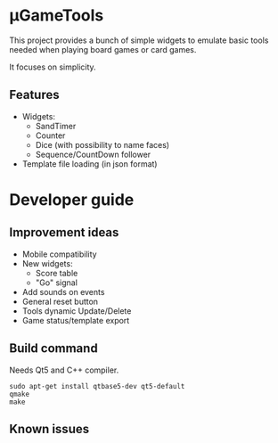 # µGameTools

This project provides a bunch of simple widgets to emulate basic tools needed when playing board games or card games.

It focuses on simplicity.

## Features

- Widgets:
  - SandTimer
  - Counter
  - Dice (with possibility to name faces)
  - Sequence/CountDown follower
- Template file loading (in json format)


# Developer guide

## Improvement ideas

- Mobile compatibility
- New widgets:
   - Score table
   - "Go" signal
- Add sounds on events
- General reset button
- Tools dynamic Update/Delete
- Game status/template export

## Build command

Needs Qt5 and C++ compiler.

```
sudo apt-get install qtbase5-dev qt5-default
qmake
make
```

## Known issues



